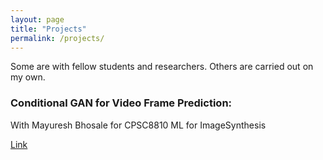 ```yaml
---
layout: page
title: "Projects"
permalink: /projects/
---
```


Some are with fellow students and researchers. Others are carried out on my own.

### Conditional GAN for Video Frame Prediction:

With Mayuresh Bhosale for CPSC8810 ML for ImageSynthesis


[Link](/cGAN_video.md/)